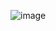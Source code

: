 ![image](https://user-images.githubusercontent.com/61630008/167581219-c23c9491-3fd4-47ab-a17b-fe7583c79a72.png)
